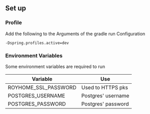 ## Set up

### Profile
Add the following to the Arguments of the gradle run Configuration

```
-Dspring.profiles.active=dev
```

### Environment Variables
Some environment variables are required to run

| Variable | Use |
| -------- | --- |
| ROYHOME_SSL_PASSWORD | Used to HTTPS pks |
| POSTGRES_USERNAME | Postgres' username |
| POSTGRES_PASSWORD | Postgres' password |
